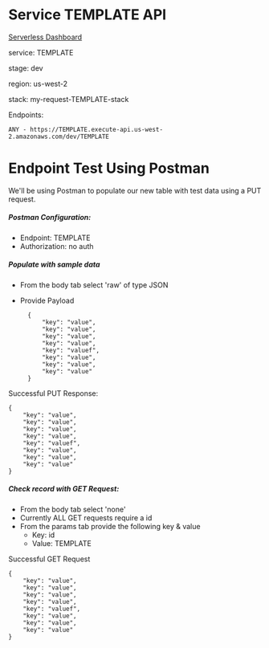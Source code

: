 # Service TEMPLATE API

[Serverless Dashboard](TEMPLATE)

service: TEMPLATE

stage: dev

region: us-west-2

stack: my-request-TEMPLATE-stack

Endpoints:

    ANY - https://TEMPLATE.execute-api.us-west-2.amazonaws.com/dev/TEMPLATE
    
# Endpoint Test Using Postman

We'll be using Postman to populate our new table with test data using a PUT request.

##### Postman Configuration:
- Endpoint: TEMPLATE
- Authorization: no auth

##### Populate with sample data
- From the body tab select 'raw' of type JSON
- Provide Payload

        {
            "key": "value",
            "key": "value",
            "key": "value",
            "key": "value",
            "key": "valuef",
            "key": "value",
            "key": "value",
            "key": "value"
        }

Successful PUT Response:

    {
        "key": "value",
        "key": "value",
        "key": "value",
        "key": "value",
        "key": "valuef",
        "key": "value",
        "key": "value",
        "key": "value"
    }
    

##### Check record with GET Request:
- From the body tab select 'none'
- Currently ALL GET requests require a id
- From the params tab provide the following key & value
    - Key: id
    - Value: TEMPLATE

Successful GET Request

    {
        "key": "value",
        "key": "value",
        "key": "value",
        "key": "value",
        "key": "valuef",
        "key": "value",
        "key": "value",
        "key": "value"
    }
    
